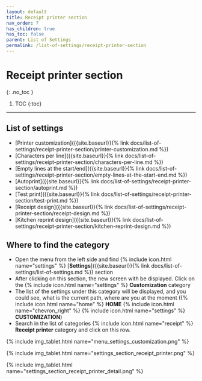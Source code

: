 ```yaml
---
layout: default
title: Receipt printer section
nav_order: 7
has_children: true
has_toc: false
parent: List of Settings
permalink: /list-of-settings/receipt-printer-section
---
```


# Receipt printer section
{: .no_toc }

1. TOC
{:toc}

---

## List of settings
- [Printer customization]({{site.baseurl}}{% link docs/list-of-settings/receipt-printer-section/printer-customization.md %})
- [Characters per line]({{site.baseurl}}{% link docs/list-of-settings/receipt-printer-section/characters-per-line.md %})
- [Empty lines at the start/end]({{site.baseurl}}{% link docs/list-of-settings/receipt-printer-section/empty-lines-at-the-start-end.md %})
- [Autoprint]({{site.baseurl}}{% link docs/list-of-settings/receipt-printer-section/autoprint.md %})
- [Test print]({{site.baseurl}}{% link docs/list-of-settings/receipt-printer-section/test-print.md %})
- [Receipt design]({{site.baseurl}}{% link docs/list-of-settings/receipt-printer-section/receipt-design.md %})
- [Kitchen reprint design]({{site.baseurl}}{% link docs/list-of-settings/receipt-printer-section/kitchen-reprint-design.md %})

## Where to find the category
- Open the menu from the left side and find {% include icon.html name="settings" %} [**Settings**]({{site.baseurl}}{% link docs/list-of-settings/list-of-settings.md %}) section
- After clicking on this section, the new screen with be displayed. Click on the {% include icon.html name="settings" %} **Customization** category
- The list of the settings under this category will be displayed, and you could see, what is the current path, where are you at the moment ({% include icon.html name="home" %} **HOME** {% include icon.html name="chevron_right" %} {% include icon.html name="settings" %} **CUSTOMIZATION**)
- Search in the list of categories {% include icon.html name="receipt" %} **Receipt printer** category and click on this row.

{% include img_tablet.html name="menu_settings_customization.png" %}

{% include img_tablet.html name="settings_section_receipt_printer.png" %}

{% include img_tablet.html name="settings_section_receipt_printer_detail.png" %}